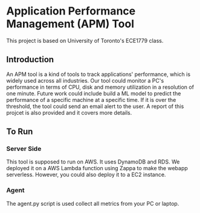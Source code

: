 # Application Performance Management (APM) Tool

This project is based on University of Toronto's ECE1779 class.

## Introduction
An APM tool is a kind of tools to track applications' performance, which is widely used across all industries. Our tool could monitor a PC's performance in terms of CPU, disk and memory utilization in a resolution of one minute. Future work could include build a ML model to predict the performance of a specific machine at a specific time. If it is over the threshold, the tool could send an email alert to the user. A report of this projcet is also provided and it covers more details.

## To Run
### Server Side
This tool is supposed to run on AWS. It uses DynamoDB and RDS. We deployed it on a AWS Lambda function using Zappa to make the webapp serverless. However, you could also deploy it to a EC2 instance.
### Agent
The agent.py script is used collect all metrics from your PC or laptop.
